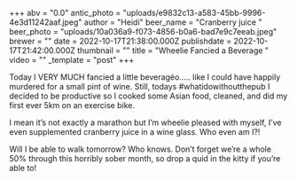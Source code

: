 +++
abv = "0.0"
antic_photo = "uploads/e9832c13-a583-45bb-9996-4e3d11242aaf.jpeg"
author = "Heidi"
beer_name = "Cranberry juice "
beer_photo = "uploads/10a036a9-f073-4856-b0a6-bad7e9c7eeab.jpeg"
brewer = ""
date = 2022-10-17T21:38:00.000Z
publishdate = 2022-10-17T21:42:00.000Z
thumbnail = ""
title = "Wheelie Fancied a Beverage "
video = ""
_template = "post"
+++

Today I VERY MUCH fancied a little beveragéo….. like I could have happily murdered for a small pint of wine. Still, todays #whatidowithoutthepub I decided to be productive so I cooked some  Asian food, cleaned, and did my first ever 5km on an exercise bike. 

I mean it’s not exactly a marathon but I’m wheelie pleased with myself, I’ve even supplemented cranberry juice in a wine glass. Who even am I?! 

Will I be able to walk tomorrow? Who knows. Don’t forget we’re a whole 50% through this horribly sober month, so drop a quid in the kitty if you’re able to! 
